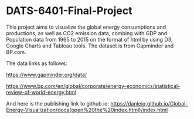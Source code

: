 # DATS-6401-Final-Project
This project aims to visualize the global energy consumptions and productions, as well as CO2 emission data, combing with GDP and Population data from 1965 to 2015 on the format of html by using D3, Google Charts and Tableau tools. The dataset is from Gapminder and BP.com.

The data links as follows:

https://www.gapminder.org/data/

https://www.bp.com/en/global/corporate/energy-economics/statistical-review-of-world-energy.html

And here is the  publishing link to github.io:
https://danleiq.github.io/Global-Energy-Visualization/docs(open%20the%20index.html)/index.html
